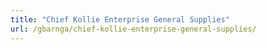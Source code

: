 ```yaml
---
title: "Chief Kollie Enterprise General Supplies"
url: /gbarnga/chief-kollie-enterprise-general-supplies/
---
```

